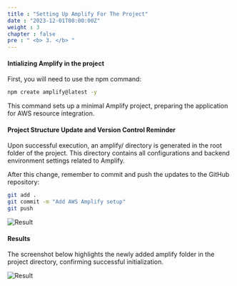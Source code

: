 ```yaml
---
title : "Setting Up Amplify For The Project"
date : "2023-12-01T00:00:00Z"
weight : 3
chapter : false
pre : " <b> 3. </b> "
---
```


####  Intializing Amplify in the project

First, you will need to use the npm command: 

```bash
npm create amplify@latest -y
```

This command sets up a minimal Amplify project, preparing the application for AWS resource integration.

#### Project Structure Update and Version Control Reminder

Upon successful execution, an amplify/ directory is generated in the root folder of the project. This directory contains all configurations and backend environment settings related to Amplify.

After this change, remember to commit and push the updates to the GitHub repository:

```bash
git add .
git commit -m "Add AWS Amplify setup"
git push
```

![Result](/images/1/3-1.png?featherlight=false&width=90pc)

#### Results
The screenshot below highlights the newly added amplify folder in the project directory, confirming successful initialization.

![Result](/images/1/3-2.png?featherlight=false&width=90pc)
